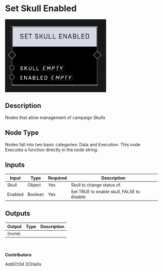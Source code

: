 # Set Skull Enabled
![](../../../.gitbook/assets/set-skull-enabled.png)
## Description
Nodes that allow management of campaign Skulls

## Node Type
Nodes fall into two basic categories: Data and Execution. This node Executes a function directly in the node string.

## Inputs
| Input | Type | Required | Description |
|------------------|------------------|----------|--------------------------------------------------------------|
| Skull | Object | Yes | Skull to change status of. |
| Enabled | Boolean | Yes | Set TRUE to enable skull, FALSE to disable. |


## Outputs
| Output | Type | Description |
|------------------|------------------|--------------------------------------------------------------|
| (none) | | |

\
\
**Contributors**

AddiCt3d 2CHa0s